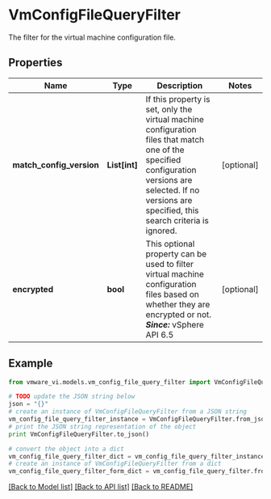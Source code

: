# VmConfigFileQueryFilter

The filter for the virtual machine configuration file. 

## Properties
Name | Type | Description | Notes
------------ | ------------- | ------------- | -------------
**match_config_version** | **List[int]** | If this property is set, only the virtual machine configuration files that match one of the specified configuration versions are selected.  If no versions are specified, this search criteria is ignored.  | [optional] 
**encrypted** | **bool** | This optional property can be used to filter virtual machine configuration files based on whether they are encrypted or not.  ***Since:*** vSphere API 6.5  | [optional] 

## Example

```python
from vmware_vi.models.vm_config_file_query_filter import VmConfigFileQueryFilter

# TODO update the JSON string below
json = "{}"
# create an instance of VmConfigFileQueryFilter from a JSON string
vm_config_file_query_filter_instance = VmConfigFileQueryFilter.from_json(json)
# print the JSON string representation of the object
print VmConfigFileQueryFilter.to_json()

# convert the object into a dict
vm_config_file_query_filter_dict = vm_config_file_query_filter_instance.to_dict()
# create an instance of VmConfigFileQueryFilter from a dict
vm_config_file_query_filter_form_dict = vm_config_file_query_filter.from_dict(vm_config_file_query_filter_dict)
```
[[Back to Model list]](../README.md#documentation-for-models) [[Back to API list]](../README.md#documentation-for-api-endpoints) [[Back to README]](../README.md)


